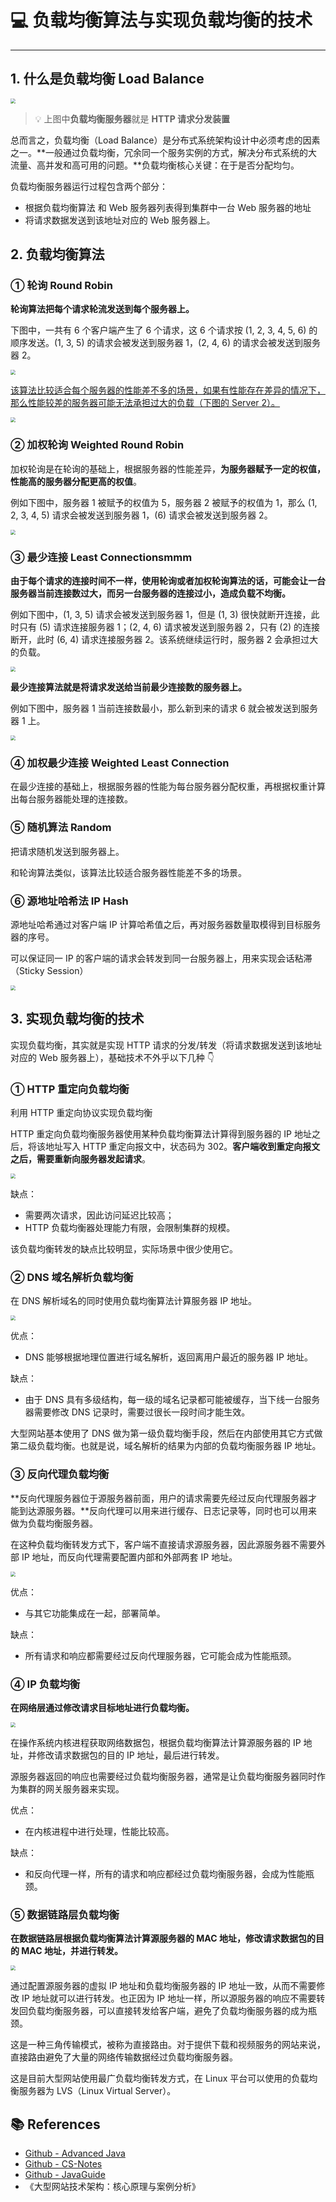 # 💻 负载均衡算法与实现负载均衡的技术

---

## 1. 什么是负载均衡 Load Balance

<img src="https://gitee.com/veal98/images/raw/master/img/20201123215740.png" style="zoom:50%;" />

> 💡 上图中**负载均衡服务器**就是 **HTTP 请求分发装置**

总而言之，负载均衡（Load Balance）是分布式系统架构设计中必须考虑的因素之一。**一般通过负载均衡，冗余同一个服务实例的方式，解决分布式系统的大流量、高并发和高可用的问题。**负载均衡核心关键：在于是否分配均匀。

负载均衡服务器运行过程包含两个部分：

- 根据负载均衡算法 和 Web 服务器列表得到集群中一台 Web 服务器的地址
- 将请求数据发送到该地址对应的 Web 服务器上。

## 2. 负载均衡算法

### ① 轮询 Round Robin

**轮询算法把每个请求轮流发送到每个服务器上。**

下图中，一共有 6 个客户端产生了 6 个请求，这 6 个请求按 (1, 2, 3, 4, 5, 6) 的顺序发送。(1, 3, 5) 的请求会被发送到服务器 1，(2, 4, 6) 的请求会被发送到服务器 2。

<img src="https://gitee.com/veal98/images/raw/master/img/20201123222152.png" style="zoom:50%;" />

<u>该算法比较适合每个服务器的性能差不多的场景，如果有性能存在差异的情况下，那么性能较差的服务器可能无法承担过大的负载（下图的 Server 2）。</u>

<img src="https://gitee.com/veal98/images/raw/master/img/20201123222221.png" style="zoom:50%;" />

### ② 加权轮询 Weighted Round Robin
加权轮询是在轮询的基础上，根据服务器的性能差异，**为服务器赋予一定的权值，性能高的服务器分配更高的权值**。

例如下图中，服务器 1 被赋予的权值为 5，服务器 2 被赋予的权值为 1，那么 (1, 2, 3, 4, 5) 请求会被发送到服务器 1，(6) 请求会被发送到服务器 2。

<img src="https://gitee.com/veal98/images/raw/master/img/20201123222425.png" style="zoom:50%;" />

### ③ 最少连接 Least Connectionsmmm
**由于每个请求的连接时间不一样，使用轮询或者加权轮询算法的话，可能会让一台服务器当前连接数过大，而另一台服务器的连接过小，造成负载不均衡。**

例如下图中，(1, 3, 5) 请求会被发送到服务器 1，但是 (1, 3) 很快就断开连接，此时只有 (5) 请求连接服务器 1；(2, 4, 6) 请求被发送到服务器 2，只有 (2) 的连接断开，此时 (6, 4) 请求连接服务器 2。该系统继续运行时，服务器 2 会承担过大的负载。

<img src="https://gitee.com/veal98/images/raw/master/img/20201123222815.png" style="zoom:50%;" />

**最少连接算法就是将请求发送给当前最少连接数的服务器上。**

例如下图中，服务器 1 当前连接数最小，那么新到来的请求 6 就会被发送到服务器 1 上。

<img src="https://gitee.com/veal98/images/raw/master/img/20201123222906.png" style="zoom:50%;" />

### ④ 加权最少连接 Weighted Least Connection

在最少连接的基础上，根据服务器的性能为每台服务器分配权重，再根据权重计算出每台服务器能处理的连接数。

### ⑤ 随机算法 Random

把请求随机发送到服务器上。

和轮询算法类似，该算法比较适合服务器性能差不多的场景。

### ⑥ 源地址哈希法 IP Hash
源地址哈希通过对客户端 IP 计算哈希值之后，再对服务器数量取模得到目标服务器的序号。

可以保证同一 IP 的客户端的请求会转发到同一台服务器上，用来实现会话粘滞（Sticky Session）

<img src="https://gitee.com/veal98/images/raw/master/img/20201123223136.png" style="zoom:50%;" />

## 3. 实现负载均衡的技术

实现负载均衡，其实就是实现 HTTP 请求的分发/转发（将请求数据发送到该地址对应的 Web 服务器上），基础技术不外乎以下几种 👇

### ① HTTP 重定向负载均衡

利用 HTTP 重定向协议实现负载均衡

HTTP 重定向负载均衡服务器使用某种负载均衡算法计算得到服务器的 IP 地址之后，将该地址写入 HTTP 重定向报文中，状态码为 302。**客户端收到重定向报文之后，需要重新向服务器发起请求**。

<img src="https://gitee.com/veal98/images/raw/master/img/20201123223821.png" style="zoom:50%;" />

缺点：

- 需要两次请求，因此访问延迟比较高；
- HTTP 负载均衡器处理能力有限，会限制集群的规模。

该负载均衡转发的缺点比较明显，实际场景中很少使用它。

### ② DNS 域名解析负载均衡

在 DNS 解析域名的同时使用负载均衡算法计算服务器 IP 地址。

<img src="https://gitee.com/veal98/images/raw/master/img/20201123223928.png" style="zoom:50%;" />

优点：

- DNS 能够根据地理位置进行域名解析，返回离用户最近的服务器 IP 地址。

缺点：

- 由于 DNS 具有多级结构，每一级的域名记录都可能被缓存，当下线一台服务器需要修改 DNS 记录时，需要过很长一段时间才能生效。

大型网站基本使用了 DNS 做为第一级负载均衡手段，然后在内部使用其它方式做第二级负载均衡。也就是说，域名解析的结果为内部的负载均衡服务器 IP 地址。

### ③ 反向代理负载均衡

**反向代理服务器位于源服务器前面，用户的请求需要先经过反向代理服务器才能到达源服务器。**反向代理可以用来进行缓存、日志记录等，同时也可以用来做为负载均衡服务器。

在这种负载均衡转发方式下，客户端不直接请求源服务器，因此源服务器不需要外部 IP 地址，而反向代理需要配置内部和外部两套 IP 地址。

<img src="https://gitee.com/veal98/images/raw/master/img/20201123224029.png" style="zoom:50%;" />

优点：

- 与其它功能集成在一起，部署简单。

缺点：

- 所有请求和响应都需要经过反向代理服务器，它可能会成为性能瓶颈。

### ④ IP 负载均衡

**在网络层通过修改请求目标地址进行负载均衡。**

<img src="https://gitee.com/veal98/images/raw/master/img/20201123224131.png" style="zoom:50%;" />

在操作系统内核进程获取网络数据包，根据负载均衡算法计算源服务器的 IP 地址，并修改请求数据包的目的 IP 地址，最后进行转发。

源服务器返回的响应也需要经过负载均衡服务器，通常是让负载均衡服务器同时作为集群的网关服务器来实现。

优点：

- 在内核进程中进行处理，性能比较高。

缺点：

- 和反向代理一样，所有的请求和响应都经过负载均衡服务器，会成为性能瓶颈。

### ⑤ 数据链路层负载均衡

**在数据链路层根据负载均衡算法计算源服务器的 MAC 地址，修改请求数据包的目的 MAC 地址，并进行转发。**

<img src="https://gitee.com/veal98/images/raw/master/img/20201123224251.png" style="zoom:50%;" />

通过配置源服务器的虚拟 IP 地址和负载均衡服务器的 IP 地址一致，从而不需要修改 IP 地址就可以进行转发。也正因为 IP 地址一样，所以源服务器的响应不需要转发回负载均衡服务器，可以直接转发给客户端，避免了负载均衡服务器的成为瓶颈。

这是一种三角传输模式，被称为直接路由。对于提供下载和视频服务的网站来说，直接路由避免了大量的网络传输数据经过负载均衡服务器。

这是目前大型网站使用最广负载均衡转发方式，在 Linux 平台可以使用的负载均衡服务器为 LVS（Linux Virtual Server）。

## 📚 References

- [Github - Advanced Java](https://doocs.gitee.io/advanced-java/#/./docs/distributed-system/distributed-system-interview)
- [Github - CS-Notes](http://cyc2018.gitee.io/cs-notes/#/notes/分布式?id=一、分布式锁)
- [Github - JavaGuide](https://snailclimb.gitee.io/javaguide/#/docs/system-design/distributed-system/分布式?id=二-分布式事务)
- 《大型网站技术架构：核心原理与案例分析》